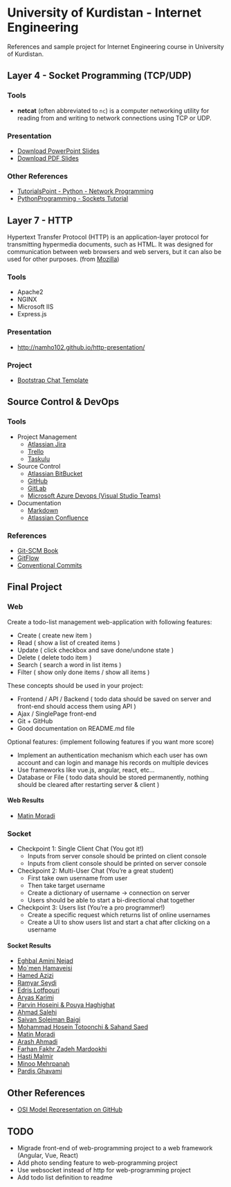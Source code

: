 # University of Kurdistan - Internet Engineering

References and sample project for Internet Engineering course in University of Kurdistan.

## Layer 4 - Socket Programming (TCP/UDP)

### Tools
- **netcat** (often abbreviated to `nc`) is a computer networking utility for reading from and writing to network connections using TCP or UDP.

### Presentation
- [Download PowerPoint Slides](SocketProgramming/slides.pdf)
- [Download PDF Slides](SocketProgramming/slides.pdf)

### Other References
- [TutorialsPoint - Python - Network Programming](https://www.tutorialspoint.com/python/python_networking.htm)
- [PythonProgramming - Sockets Tutorial](https://pythonprogramming.net/sockets-tutorial-python-3/)


## Layer 7 - HTTP
Hypertext Transfer Protocol (HTTP) is an application-layer protocol for transmitting hypermedia documents, such as HTML. It was designed for communication between web browsers and web servers, but it can also be used for other purposes. (from [Mozilla](https://developer.mozilla.org/en-US/docs/Web/HTTP))

### Tools
- Apache2
- NGINX
- Microsoft IIS
- Express.js

### Presentation
- http://namho102.github.io/http-presentation/

### Project
- [Bootstrap Chat Template](https://www.bootdey.com/snippets/view/chat-app)

## Source Control & DevOps

### Tools
- Project Management
    - [Atlassian Jira](https://www.atlassian.com/software/jira)
    - [Trello](https://trello.com/)
    - [Taskulu](https://taskulu.com/)
- Source Control
    - [Atlassian BitBucket](https://www.atlassian.com/software/bitbucket)
    - [GitHub](https://github.com/)
    - [GitLab](https://about.gitlab.com/)
    - [Microsoft Azure Devops (Visual Studio Teams)](https://azure.microsoft.com/en-us/services/devops/)
- Documentation
    - [Markdown](https://github.com/adam-p/markdown-here/wiki/Markdown-Cheatsheet)
    - [Atlassian Confluence](https://www.atlassian.com/software/confluence)

### References
- [Git-SCM Book](http://git-scm.com/book/en/v2)
- [GitFlow](http://datasift.github.io/gitflow/IntroducingGitFlow.html)
- [Conventional Commits](https://www.conventionalcommits.org/en/v1.0.0/)


## Final Project

### Web

Create a todo-list management web-application with following features:
- Create ( create new item )
- Read ( show a list of created items )
- Update ( click checkbox and save done/undone state )
- Delete ( delete todo item )
- Search ( search a word in list items )
- Filter ( show only done items / show all items )

These concepts should be used in your project:
- Frontend / API / Backend ( todo data should be saved on server and front-end should access them using API )
- Ajax / SinglePage front-end
- Git + GitHub
- Good documentation on README.md file

Optional features: (implement following features if you want more score)
- Implement an authentication mechanism which each user has own account and can login and manage his records on multiple devices
- Use frameworks like vue.js, angular, react, etc...
- Database or File ( todo data should be stored permanently, nothing should be cleared after restarting server & client )

#### Web Results

- [Matin Moradi](https://github.com/MatinMorrradi/Matin-s-Todo-List)

### Socket
- Checkpoint 1: Single Client Chat (You got it!)
  - Inputs from server console should be printed on client console
  - Inputs from client console should be printed on server console
- Checkpoint 2: Multi-User Chat (You’re a great student)
  - First take own username from user
  - Then take target username
  - Create a dictionary of username → connection on server
  - Users should be able to start a bi-directional chat together
- Checkpoint 3: Users list (You’re a pro programmer!)
    - Create a specific request which returns list of online usernames
    - Create a UI to show users list and start a chat after clicking on a
username

#### Socket Results

- [Eghbal Amini Nejad](https://github.com/eqba1/erwin)
- [Mo\`men Hamaveisi](https://github.com/momen7899/SocketProgramming)
- [Hamed Azizi](https://github.com/H-Azizi/socket-Programming-chat-room)
- [Ramyar Seydi](https://github.com/lramyarl/Socket-programming-in-C-)
- [Edris Lotfpouri](https://github.com/GoodmanPole/GoodmanChatPole)
- [Aryas Karimi](https://github.com/Aryas1378/socket)
- [Parvin Hoseini & Pouya Haghighat](https://github.com/hoseini98/chat)
- [Ahmad Salehi](https://github.com/AhmadSalehi22/SocketProject)
- [Saivan Soleiman Baigi](https://github.com/sayvanbaigi/imple.chat.app)
- [Mohammad Hosein Totoonchi & Sahand Saed](https://github.com/mhtutunchi/ChatRoom)
- [Matin Moradi](https://github.com/MatinMorrradi/MatinGap)
- [Arash Ahmadi](https://github.com/Arash-san/Chat-Application)
- [Farhan Fakhr Zadeh Mardookhi](https://github.com/farhan-fm/Chat-WebSocket-php)
- [Hasti Malmir](https://github.com/HastiMalmir78/SocketProgramming)
- [Minoo Mehrpanah](https://github.com/meenoumeh/meenoumeh)
- [Pardis Ghavami](https://github.com/pard1s/Simple-chat-application)

## Other References
- [OSI Model Representation on GitHub](https://github.com/vald-phoenix/the-osi-model)

## TODO

- Migrade front-end of web-programming project to a web framework (Angular, Vue, React)
- Add photo sending feature to web-programming project
- Use websocket instead of http for web-programming project
- Add todo list definition to readme
